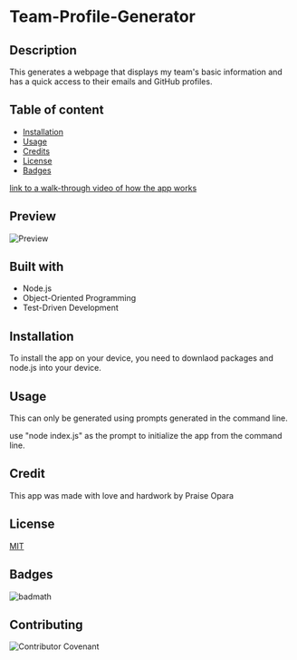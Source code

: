# Team-Profile-Generator

## Description

This generates a webpage that displays my team's basic information and has a quick access to their emails and GitHub profiles.

## Table of content 

* [Installation](#installation)
* [Usage](#usage)
* [Credits](#credits)
* [License](#license)
* [Badges](#Badges)

[link to a walk-through video of how the app works]()

## Preview
![Preview](assets/images/readmepic.png)

## Built with 

* Node.js
* Object-Oriented Programming
* Test-Driven Development

## Installation
To install the app on your device, you need to downlaod packages and node.js into your device.

## Usage
This can only be generated using prompts generated in the command line.

use "node index.js" as the prompt to initialize the app from the command line.

## Credit
This app was made with love and hardwork by Praise Opara

## License

[MIT](https://opensource.org/licenses/MIT)

## Badges

![badmath](https://img.shields.io/github/languages/top/nielsenjared/badmath)

## Contributing

![Contributor Covenant](https://img.shields.io/badge/Contributor%20Covenant-2.0-4baaaa.svg)